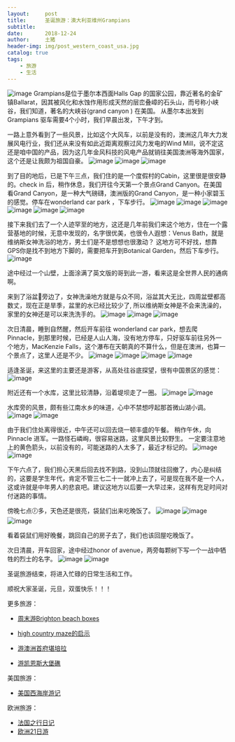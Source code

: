 ```yaml
---
layout:     post
title:      圣诞旅游：澳大利亚维州Grampians
subtitle:   
date:       2018-12-24
author:     土猪
header-img: img/post_western_coast_usa.jpg
catalog: true
tags:
    - 旅游
    - 生活
---
```


![image](https://img.esteem.ws/bg22useo22.jpg)
Grampians是位于墨尔本西面Halls Gap 的国家公园，靠近著名的金矿镇Ballarat，因其被风化和水蚀作用形成天然的层峦叠嶂的石头山，而号称小峡谷，我们知道，著名的大峡谷(grand canyon ) 在美国。 从墨尔本出发到Grampians 驱车需要4个小时，我们早晨出发，下午才到。


一路上意外看到了一些风景，比如这个大风车，以前是没有的，澳洲这几年大力发展风电行业，我们还从来没有如此近距离观察过风力发电的Wind Mill，说不定这还是咱中国的产品，因为这几年金风科技的风电产品就销往美国澳洲等海外国家，这个还是让我颇为祖国自豪。
 ![image](https://img.esteem.ws/2nyjt9wkua.jpg)
 ![image](https://img.esteem.ws/vmnsngyv6e.jpg)
 ![image](https://img.esteem.ws/n98wpzofbn.jpg)



到了目的地后，已是下午三点，我们住的是一个度假村的Cabin，这里很是很安静的。check in 后，稍作休息，我们开往今天第一个景点Grand Canyon。在美国看Grand Canyon，是一种大气磅礴，澳洲版的Grand Canyon，是一种小家碧玉的感觉。停车在wonderland car park ，下车步行。
 ![image](https://img.esteem.ws/syxnyct6m9.jpg)
 ![image](https://img.esteem.ws/bc04biy9kr.jpg)
 ![image](https://img.esteem.ws/u6yby7fik8.jpg)
 ![image](https://img.esteem.ws/94vnbeajhn.jpg)
 ![image](https://img.esteem.ws/ejj606g509.jpg)
 ![image](https://img.esteem.ws/dooagyz9gx.jpg)



接下来我们去了一个人迹罕至的地方，这还是几年前我们来这个地方，住在一个露营基地的时候，无意中发现的，名字很优美，也很令人遐想：Venus Bath，就是维纳斯女神洗浴的地方，男士们是不是想想也很激动？ 这地方可不好找，想靠GPS你是找不到地方下脚的，需要把车开到Botanical Garden，然后下车步行。
 ![image](https://img.esteem.ws/hkbocgsf8x.jpg)

 途中经过一个山壁，上面涂满了英文版的哥到此一游，看来这是全世界人民的通病啊。

来到了浴盆🛁旁边了，女神洗澡地方就是与众不同，浴盆其大无比，四周盆壁都高数丈，现在正是旱季，盆里的水已经比较少了, 所以维纳斯女神是不会来洗澡的，家里的女神还是可以来洗洗手的。
 ![image](https://img.esteem.ws/v41sru8fyw.jpg)
 ![image](https://img.esteem.ws/19yl1ij7o8.jpg)
 ![image](https://img.esteem.ws/v41sru8fyw.jpg)


次日清晨，睡到自然醒，然后开车前往 wonderland car park，想去爬 Pinnacle，到那里时候，已经是人山人海，没有地方停车，只好驱车前往另外一个地方，MacKenzie Falls，这个瀑布在天朝真的不算什么，但是在澳洲，也算一个景点了，这里人还是不少。
 ![image](https://img.esteem.ws/bftehvuse8.jpg)
 ![image](https://img.esteem.ws/pjyqwe81xd.jpg)
 ![image](https://img.esteem.ws/igwn4c4i2x.jpg)
 ![image](https://img.esteem.ws/di1vddn2fn.jpg)


适逢圣诞，来这里的主要还是游客，从高处往谷底探望，很有中国景区的感觉：
 ![image](https://img.esteem.ws/nbuqshokza.jpg)


附近还有一个水库，这里比较清静，沿着堤坝走了一圈。
 ![image](https://img.esteem.ws/qer6s527lt.jpg)
 ![image](https://img.esteem.ws/iytu8wus24.jpg)



水库旁的风景，颇有些江南水乡的味道，心中不禁想哼起那首微山湖小调。
 ![image](https://img.esteem.ws/15kdbdbgqw.jpg)
 ![image](https://img.esteem.ws/ruum97wu0m.jpg)



由于我们住处离得很近，中午还可以回去烧一顿丰盛的午餐。 稍作午休，向Pinnacle 进军。一路怪石嶙峋，很容易迷路，这里风景比较野生。 一定要注意地上的黄色箭头，以前没有的，可能迷路的人太多了，最近才标记的。
 ![image](https://img.esteem.ws/d2wwryaxo2.jpg)
 ![image](https://img.esteem.ws/k893g1bqxj.jpg)


下午六点了，我们担心天黑后回去找不到路，没到山顶就往回撤了，内心是纠结的，这要是学生年代，肯定不管三七二十一就冲上去了，可是现在我不是一个人，这或许就是中年男人的悲哀吧。建议这地方以后要一大早过来，这样有充足时间对付迷路的事情。



傍晚七点🕖多，天色还是很亮，袋鼠们出来吃晚饭了。
 ![image](https://img.esteem.ws/im1roxwbw0.jpg)
 ![image](https://img.esteem.ws/lsc5hozphv.jpg)
 ![image](https://img.esteem.ws/rc64jso14h.jpg)



看着袋鼠们用好晚餐，跳回自己的房子去了，我们也该回屋吃晚饭了。


次日清晨，开车回家，途中经过honor of avenue，两旁每颗树下写一个一战中牺牲的烈士的名字。
 ![image](https://img.esteem.ws/wblun3ea73.jpg)
 ![image](https://img.esteem.ws/fp4d1n55h6.jpg)



圣诞旅游结束，将进入忙碌的日常生活和工作。


顺祝大家圣诞，元旦，双蛋快乐！！！

更多旅游：

- [周末游Brighton beach boxes](http://livinginau.life/2018/10/11/%E5%91%A8%E6%9C%AB%E6%B8%B8Brighton-beach-boxes/)
- 
  [high country maze的启示](http://livinginau.life/2018/02/16/high-country-maze%E7%9A%84%E5%90%AF%E7%A4%BA/)

- 
  [游澳洲首府堪培拉](http://livinginau.life/2018/01/16/%E6%B8%B8%E6%BE%B3%E6%B4%B2%E9%A6%96%E5%BA%9C%E5%A0%AA%E5%9F%B9%E6%8B%89/)

- [游凯恩斯大堡礁](http://livinginau.life/2018/01/10/%E6%B8%B8%E5%87%AF%E6%81%A9%E6%96%AF%E5%A4%A7%E5%A0%A1%E7%A4%81/)


美国旅游：

- [美国西海岸游记](http://livinginau.life/2017/10/11/%E7%BE%8E%E5%9B%BD%E8%A5%BF%E6%B5%B7%E5%B2%B8%E6%B8%B8%E8%AE%B0/)


欧洲旅游：

- [法国之行日记](http://livinginau.life/2005/04/23/%E6%B3%95%E5%9B%BD%E4%B9%8B%E6%B8%B8/)
- [欧洲21日游](http://livinginau.life/2019/02/22/%E6%AC%A7%E6%B4%B221%E6%97%A5%E6%B8%B8%E5%87%86%E5%A4%87%E7%AF%87/)


